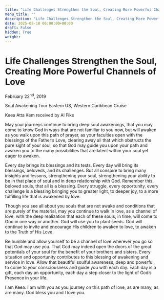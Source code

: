 ```yaml
---
title: "Life Challenges Strengthen the Soul, Creating More Powerful Channels of Love"
menu_title: ""
description: "Life Challenges Strengthen the Soul, Creating More Powerful Channels of Love"
date: 2025-08-10 06:00:00+00:00
draft: False
hidden: True
weight:
---
```

# Life Challenges Strengthen the Soul, Creating More Powerful Channels of Love

February 22<sup>nd</sup>, 2019

Soul Awakening Tour Eastern US, Western Caribbean Cruise

Keea Atta Kem received by Al Fike

May your journeys continue to bring deep soul awakenings, that you may come to know God in ways that are not familiar to you now, but will awaken as you walk upon this path of prayer, as your faculties open with the blessings of the Father’s Love, clearing away all that which obstructs the pure sight of your soul, so that God may guide you upon your path and awaken you to the many possibilities that are latent within your soul yet eager to awaken.

Every day brings its blessings and its tests. Every day will bring its blessings, beloveds, and its challenges. But all conspire to bring many insights and lessons, strengthening your soul, strengthening your ability to be in that place of soul and in deep relationship with God. Remember this, beloved souls, that all is a blessing. Every struggle, every opportunity, every challenge is a blessing bringing you to greater light, to deeper joy, to a more fulfilling life that is awakened by love.

Though you see all about you souls that are not awake and conditions that are purely of the material, may you continue to walk in love, as a channel of love, with the deep realization that each of these souls, in time, will come to God in one way or another. God will use you to plant seeds. God will continue to invite and encourage His children to awaken to love, to awaken to the Truth of His Love.

Be humble and allow yourself to be a channel of love wherever you go so that God may use you. That God may indeed open the doors of the great potentials of your soul for the benefit of your brothers and sisters. Every situation and opportunity contributes to this blessing of awakening and service in love. Allow that beautiful soulful awareness, deep and powerful, to come to your consciousness and guide you with each day. Each day is a gift, each day an opportunity, each day a step closer to the light of God’s Presence in your life.

I am Keea. I am with you as you journey on this path of love, as are many, as are many. God bless you and I love you.
